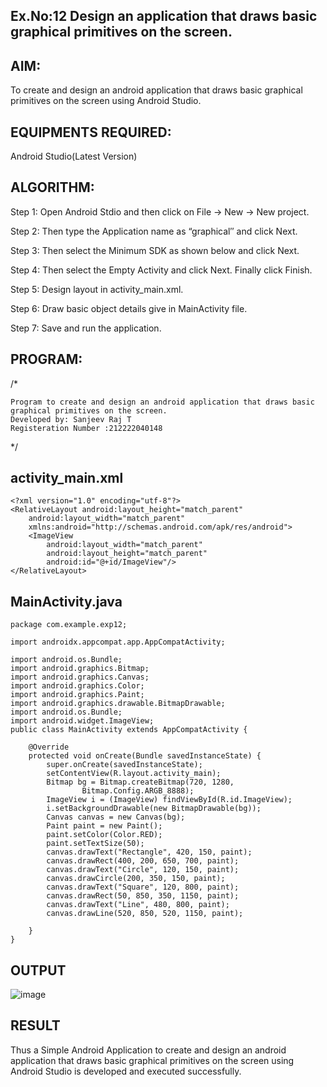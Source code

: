 ## Ex.No:12 Design an application that draws basic graphical primitives on the screen.
## AIM:
To create and design an android application that draws basic graphical primitives on the screen using Android Studio.

## EQUIPMENTS REQUIRED:
Android Studio(Latest Version)

## ALGORITHM:
Step 1: Open Android Stdio and then click on File -> New -> New project.

Step 2: Then type the Application name as “graphical″ and click Next.

Step 3: Then select the Minimum SDK as shown below and click Next.

Step 4: Then select the Empty Activity and click Next. Finally click Finish.

Step 5: Design layout in activity_main.xml.

Step 6: Draw basic object details give in MainActivity file.

Step 7: Save and run the application.

## PROGRAM:
/*
```
Program to create and design an android application that draws basic graphical primitives on the screen.
Developed by: Sanjeev Raj T
Registeration Number :212222040148
```
*/
## activity_main.xml
```
<?xml version="1.0" encoding="utf-8"?>
<RelativeLayout android:layout_height="match_parent"
    android:layout_width="match_parent"
    xmlns:android="http://schemas.android.com/apk/res/android">
    <ImageView
        android:layout_width="match_parent"
        android:layout_height="match_parent"
        android:id="@+id/ImageView"/>
</RelativeLayout>
```
## MainActivity.java
```
package com.example.exp12;

import androidx.appcompat.app.AppCompatActivity;

import android.os.Bundle;
import android.graphics.Bitmap;
import android.graphics.Canvas;
import android.graphics.Color;
import android.graphics.Paint;
import android.graphics.drawable.BitmapDrawable;
import android.os.Bundle;
import android.widget.ImageView;
public class MainActivity extends AppCompatActivity {

    @Override
    protected void onCreate(Bundle savedInstanceState) {
        super.onCreate(savedInstanceState);
        setContentView(R.layout.activity_main);
        Bitmap bg = Bitmap.createBitmap(720, 1280,
                Bitmap.Config.ARGB_8888);
        ImageView i = (ImageView) findViewById(R.id.ImageView);
        i.setBackgroundDrawable(new BitmapDrawable(bg));
        Canvas canvas = new Canvas(bg);
        Paint paint = new Paint();
        paint.setColor(Color.RED);
        paint.setTextSize(50);
        canvas.drawText("Rectangle", 420, 150, paint);
        canvas.drawRect(400, 200, 650, 700, paint);
        canvas.drawText("Circle", 120, 150, paint);
        canvas.drawCircle(200, 350, 150, paint);
        canvas.drawText("Square", 120, 800, paint);
        canvas.drawRect(50, 850, 350, 1150, paint);
        canvas.drawText("Line", 480, 800, paint);
        canvas.drawLine(520, 850, 520, 1150, paint);

    }
}
```
## OUTPUT
![image](https://github.com/user-attachments/assets/435ecdb1-f925-40f0-90b4-55750d7503c3)

## RESULT
Thus a Simple Android Application to create and design an android application that draws basic graphical primitives on the screen using Android Studio is developed and executed successfully.
